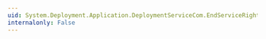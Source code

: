 ```yaml
---
uid: System.Deployment.Application.DeploymentServiceCom.EndServiceRightNow
internalonly: False
---
```

